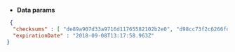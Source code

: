* **Data params**

```json
 {
  "checksums" : [ "de89a907d33a9716d11765582102b2e0", "d98cc73f2c6266fdc50656843115aabc" ],
  "expirationDate" : "2018-09-08T13:17:58.963Z"
}
```
